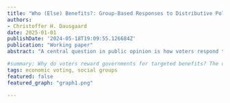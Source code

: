 ```yaml
---
title: "Who (Else) Benefits?: Group-Based Responses to Distributive Policies"
authors:
- Christoffer H. Dausgaard
date: 2025-01-01
publishDate: '2024-05-18T19:09:55.126684Z'
publication: "Working paper"
abstract: "A central question in public opinion is how voters respond to distributive policies that benefit them. The common expectation is that voters reward incumbents for personal benefit, following a pocketbook voting logic. Yet, the pocketbook explanation has received little direct empirical scrutiny. In this paper, I challenge the pocketbook account and argue that existing studies conflate personal benefits with perceived benefits to voters’ in-groups. I theorize a group-based mechanism in which voters respond to distributive policies based on how they believe those policies affect certain salient in-groups. I test the argument in two empirical studies. First, using survey data on COVID-era stimulus checks in Denmark and the United States, I show that check recipients became more likely to believe their racial or geographical in-groups also benefited. These findings reveal that distributive perceptions are endogenous to personal benefit, casting doubt on the common attribution of policy effects to pocketbook voting. Second, to isolate the causal role of group-based perceptions, I field three pre-registered experiments in the two countries, randomly varying features of hypothetical cash transfer policies. Across experiments, I find that voters' political support depends at least as much on perceived in-group benefit as on personal gain. Importantly, these effects are highly group-dependent, emerging only for groups with strong political identities. Together, the findings show that group-based responses, not just pocketbook concerns, shape how voters react to policies that benefit them, helping explain the wide variation in policy effects across contexts."

#summary: Why do voters reward governments for targeted benefits? The obvious explanation is pocketbook motivations, i.e. the tendency to hold incumbents accountable for personal welfare changes. But in most cases, this behavior is equally consistent with a group-based response, i.e. voters rewarding the government for targeting their in-group. I test and find support for this alternative explanation in three survey experiments in Denmark and the US, suggesting that the effect is highly heterogeneous depending on group identity strength.
tags: economic voting, social groups
featured: false
featured_graph: "graph1.png"

---
```

